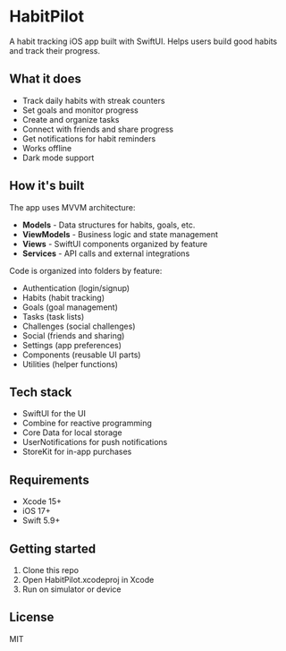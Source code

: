 # HabitPilot

A habit tracking iOS app built with SwiftUI. Helps users build good habits and track their progress.

## What it does

- Track daily habits with streak counters
- Set goals and monitor progress
- Create and organize tasks
- Connect with friends and share progress
- Get notifications for habit reminders
- Works offline
- Dark mode support

## How it's built

The app uses MVVM architecture:

- **Models** - Data structures for habits, goals, etc.
- **ViewModels** - Business logic and state management
- **Views** - SwiftUI components organized by feature
- **Services** - API calls and external integrations

Code is organized into folders by feature:
- Authentication (login/signup)
- Habits (habit tracking)
- Goals (goal management)
- Tasks (task lists)
- Challenges (social challenges)
- Social (friends and sharing)
- Settings (app preferences)
- Components (reusable UI parts)
- Utilities (helper functions)

## Tech stack

- SwiftUI for the UI
- Combine for reactive programming
- Core Data for local storage
- UserNotifications for push notifications
- StoreKit for in-app purchases

## Requirements

- Xcode 15+
- iOS 17+
- Swift 5.9+

## Getting started

1. Clone this repo
2. Open HabitPilot.xcodeproj in Xcode
3. Run on simulator or device

## License

MIT